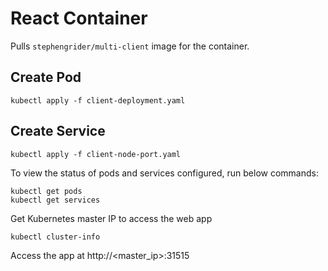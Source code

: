 # React Container

Pulls `stephengrider/multi-client` image for the container.

## Create Pod

```
kubectl apply -f client-deployment.yaml
```

## Create Service

```
kubectl apply -f client-node-port.yaml
```

To view the status of pods and services configured, run below commands:
```
kubectl get pods
kubectl get services
```

Get Kubernetes master IP to access the web app
```
kubectl cluster-info
```

Access the app at http://<master_ip>:31515
